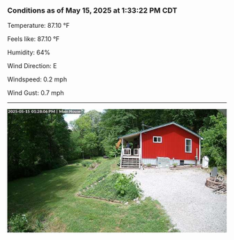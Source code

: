 ### Conditions as of May 15, 2025 at 1:33:22 PM CDT 

Temperature: 87.10 &deg;F

Feels like: 87.10 &deg;F

Humidity: 64%

Wind Direction: E

Windspeed: 0.2 mph

Wind Gust: 0.7 mph

---

<img src="./images/latest.jpeg"/>

